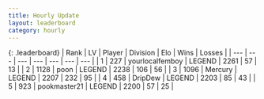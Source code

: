 ```yaml
---
title: Hourly Update
layout: leaderboard
category: hourly
---
```


{: .leaderboard}
| Rank | LV | Player | Division | Elo | Wins | Losses |
| --- | --- | --- | --- | --- | --- | --- |
| <span data-change="0">1</span> | 227 | <span title="ID: 719486">yourlocalfemboy</span> | LEGEND | <span data-change="0">2261</span> | <span data-change="0">57</span> | <span data-change="0">13</span> |
| <span data-change="0">2</span> | 1128 | <span title="ID: 540690">poon</span> | LEGEND | <span data-change="0">2238</span> | <span data-change="0">106</span> | <span data-change="0">56</span> |
| <span data-change="4">3</span> | 1096 | <span title="ID: 692745">Mercury</span> | LEGEND | <span data-change="26">2207</span> | <span data-change="3">232</span> | <span data-change="0">95</span> |
| <span data-change="-1">4</span> | 458 | <span title="ID: 649454">DripDew</span> | LEGEND | <span data-change="0">2203</span> | <span data-change="0">85</span> | <span data-change="0">43</span> |
| <span data-change="-1">5</span> | 923 | <span title="ID: 652474">pookmaster21</span> | LEGEND | <span data-change="0">2200</span> | <span data-change="0">57</span> | <span data-change="0">25</span> |